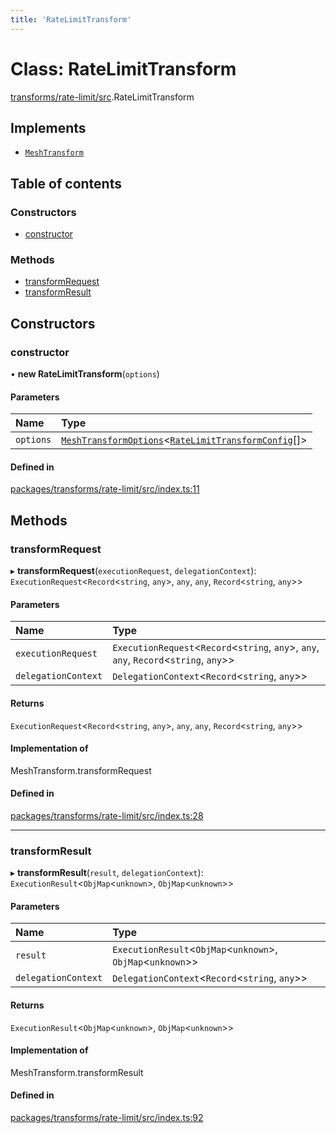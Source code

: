 ```yaml
---
title: 'RateLimitTransform'
---
```


# Class: RateLimitTransform

[transforms/rate-limit/src](../modules/transforms_rate_limit_src).RateLimitTransform

## Implements

- [`MeshTransform`](/docs/api/interfaces/types_src.MeshTransform)

## Table of contents

### Constructors

- [constructor](transforms_rate_limit_src.RateLimitTransform#constructor)

### Methods

- [transformRequest](transforms_rate_limit_src.RateLimitTransform#transformrequest)
- [transformResult](transforms_rate_limit_src.RateLimitTransform#transformresult)

## Constructors

### constructor

• **new RateLimitTransform**(`options`)

#### Parameters

| Name | Type |
| :------ | :------ |
| `options` | [`MeshTransformOptions`](/docs/api/interfaces/types_src.MeshTransformOptions)<[`RateLimitTransformConfig`](/docs/api/interfaces/types_src.YamlConfig.RateLimitTransformConfig)[]\> |

#### Defined in

[packages/transforms/rate-limit/src/index.ts:11](https://github.com/Urigo/graphql-mesh/blob/master/packages/transforms/rate-limit/src/index.ts#L11)

## Methods

### transformRequest

▸ **transformRequest**(`executionRequest`, `delegationContext`): `ExecutionRequest`<`Record`<`string`, `any`\>, `any`, `any`, `Record`<`string`, `any`\>\>

#### Parameters

| Name | Type |
| :------ | :------ |
| `executionRequest` | `ExecutionRequest`<`Record`<`string`, `any`\>, `any`, `any`, `Record`<`string`, `any`\>\> |
| `delegationContext` | `DelegationContext`<`Record`<`string`, `any`\>\> |

#### Returns

`ExecutionRequest`<`Record`<`string`, `any`\>, `any`, `any`, `Record`<`string`, `any`\>\>

#### Implementation of

MeshTransform.transformRequest

#### Defined in

[packages/transforms/rate-limit/src/index.ts:28](https://github.com/Urigo/graphql-mesh/blob/master/packages/transforms/rate-limit/src/index.ts#L28)

___

### transformResult

▸ **transformResult**(`result`, `delegationContext`): `ExecutionResult`<`ObjMap`<`unknown`\>, `ObjMap`<`unknown`\>\>

#### Parameters

| Name | Type |
| :------ | :------ |
| `result` | `ExecutionResult`<`ObjMap`<`unknown`\>, `ObjMap`<`unknown`\>\> |
| `delegationContext` | `DelegationContext`<`Record`<`string`, `any`\>\> |

#### Returns

`ExecutionResult`<`ObjMap`<`unknown`\>, `ObjMap`<`unknown`\>\>

#### Implementation of

MeshTransform.transformResult

#### Defined in

[packages/transforms/rate-limit/src/index.ts:92](https://github.com/Urigo/graphql-mesh/blob/master/packages/transforms/rate-limit/src/index.ts#L92)
